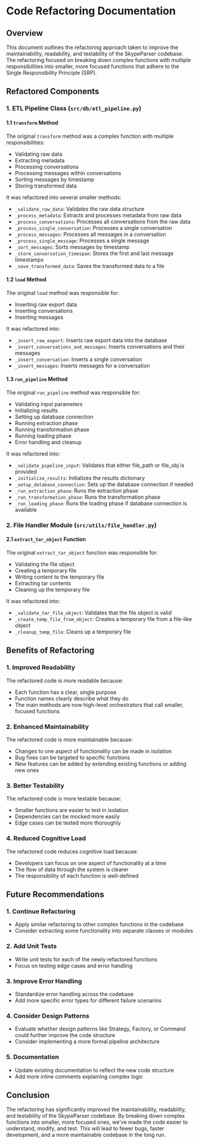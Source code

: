 # Code Refactoring Documentation

## Overview

This document outlines the refactoring approach taken to improve the maintainability, readability, and testability of the SkypeParser codebase. The refactoring focused on breaking down complex functions with multiple responsibilities into smaller, more focused functions that adhere to the Single Responsibility Principle (SRP).

## Refactored Components

### 1. ETL Pipeline Class (`src/db/etl_pipeline.py`)

#### 1.1 `transform` Method

The original `transform` method was a complex function with multiple responsibilities:
- Validating raw data
- Extracting metadata
- Processing conversations
- Processing messages within conversations
- Sorting messages by timestamp
- Storing transformed data

It was refactored into several smaller methods:
- `_validate_raw_data`: Validates the raw data structure
- `_process_metadata`: Extracts and processes metadata from raw data
- `_process_conversations`: Processes all conversations from the raw data
- `_process_single_conversation`: Processes a single conversation
- `_process_messages`: Processes all messages in a conversation
- `_process_single_message`: Processes a single message
- `_sort_messages`: Sorts messages by timestamp
- `_store_conversation_timespan`: Stores the first and last message timestamps
- `_save_transformed_data`: Saves the transformed data to a file

#### 1.2 `load` Method

The original `load` method was responsible for:
- Inserting raw export data
- Inserting conversations
- Inserting messages

It was refactored into:
- `_insert_raw_export`: Inserts raw export data into the database
- `_insert_conversations_and_messages`: Inserts conversations and their messages
- `_insert_conversation`: Inserts a single conversation
- `_insert_messages`: Inserts messages for a conversation

#### 1.3 `run_pipeline` Method

The original `run_pipeline` method was responsible for:
- Validating input parameters
- Initializing results
- Setting up database connection
- Running extraction phase
- Running transformation phase
- Running loading phase
- Error handling and cleanup

It was refactored into:
- `_validate_pipeline_input`: Validates that either file_path or file_obj is provided
- `_initialize_results`: Initializes the results dictionary
- `_setup_database_connection`: Sets up the database connection if needed
- `_run_extraction_phase`: Runs the extraction phase
- `_run_transformation_phase`: Runs the transformation phase
- `_run_loading_phase`: Runs the loading phase if database connection is available

### 2. File Handler Module (`src/utils/file_handler.py`)

#### 2.1 `extract_tar_object` Function

The original `extract_tar_object` function was responsible for:
- Validating the file object
- Creating a temporary file
- Writing content to the temporary file
- Extracting tar contents
- Cleaning up the temporary file

It was refactored into:
- `_validate_tar_file_object`: Validates that the file object is valid
- `_create_temp_file_from_object`: Creates a temporary file from a file-like object
- `_cleanup_temp_file`: Cleans up a temporary file

## Benefits of Refactoring

### 1. Improved Readability

The refactored code is more readable because:
- Each function has a clear, single purpose
- Function names clearly describe what they do
- The main methods are now high-level orchestrators that call smaller, focused functions

### 2. Enhanced Maintainability

The refactored code is more maintainable because:
- Changes to one aspect of functionality can be made in isolation
- Bug fixes can be targeted to specific functions
- New features can be added by extending existing functions or adding new ones

### 3. Better Testability

The refactored code is more testable because:
- Smaller functions are easier to test in isolation
- Dependencies can be mocked more easily
- Edge cases can be tested more thoroughly

### 4. Reduced Cognitive Load

The refactored code reduces cognitive load because:
- Developers can focus on one aspect of functionality at a time
- The flow of data through the system is clearer
- The responsibility of each function is well-defined

## Future Recommendations

### 1. Continue Refactoring

- Apply similar refactoring to other complex functions in the codebase
- Consider extracting some functionality into separate classes or modules

### 2. Add Unit Tests

- Write unit tests for each of the newly refactored functions
- Focus on testing edge cases and error handling

### 3. Improve Error Handling

- Standardize error handling across the codebase
- Add more specific error types for different failure scenarios

### 4. Consider Design Patterns

- Evaluate whether design patterns like Strategy, Factory, or Command could further improve the code structure
- Consider implementing a more formal pipeline architecture

### 5. Documentation

- Update existing documentation to reflect the new code structure
- Add more inline comments explaining complex logic

## Conclusion

The refactoring has significantly improved the maintainability, readability, and testability of the SkypeParser codebase. By breaking down complex functions into smaller, more focused ones, we've made the code easier to understand, modify, and test. This will lead to fewer bugs, faster development, and a more maintainable codebase in the long run.